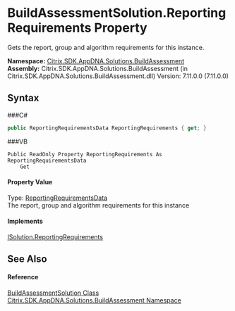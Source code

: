 # BuildAssessmentSolution.ReportingRequirements Property 
 

Gets the report, group and algorithm requirements for this instance.

**Namespace:**&nbsp;<a href="N_Citrix_SDK_AppDNA_Solutions_BuildAssessment">Citrix.SDK.AppDNA.Solutions.BuildAssessment</a><br />**Assembly:**&nbsp;Citrix.SDK.AppDNA.Solutions.BuildAssessment (in Citrix.SDK.AppDNA.Solutions.BuildAssessment.dll) Version: 7.11.0.0 (7.11.0.0)

## Syntax

###C#
```csharp
public ReportingRequirementsData ReportingRequirements { get; }
```

###VB
```vbnet
Public ReadOnly Property ReportingRequirements As ReportingRequirementsData
	Get
```


#### Property Value
Type: <a href="T_Citrix_SDK_AppDNA_Reporting_ReportingRequirementsData">ReportingRequirementsData</a><br />The report, group and algorithm requirements for this instance

#### Implements
<a href="P_Citrix_SDK_AppDNA_Interfaces_ISolution_ReportingRequirements">ISolution.ReportingRequirements</a><br />

## See Also


#### Reference
<a href="T_Citrix_SDK_AppDNA_Solutions_BuildAssessment_BuildAssessmentSolution">BuildAssessmentSolution Class</a><br /><a href="N_Citrix_SDK_AppDNA_Solutions_BuildAssessment">Citrix.SDK.AppDNA.Solutions.BuildAssessment Namespace</a><br />